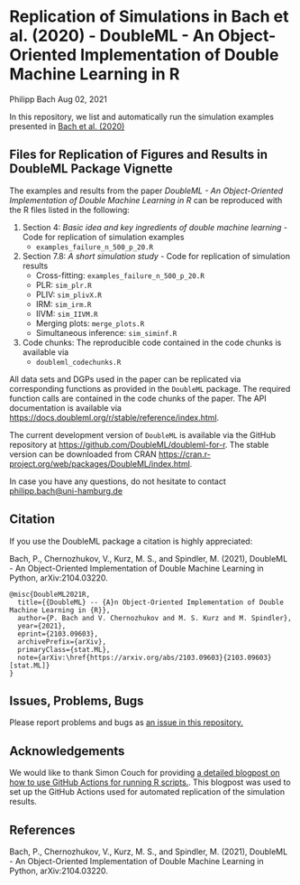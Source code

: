 Replication of Simulations in Bach et al. (2020) - DoubleML - An
Object-Oriented Implementation of Double Machine Learning in R
================
Philipp Bach
Aug 02, 2021

In this repository, we list and automatically run the simulation
examples presented in [Bach et
al. (2020)](https://arxiv.org/abs/2103.09603)

## Files for Replication of Figures and Results in DoubleML Package Vignette

The examples and results from the paper *DoubleML - An Object-Oriented
Implementation of Double Machine Learning in R* can be reproduced with
the R files listed in the following:

1.  Section 4: *Basic idea and key ingredients of double machine
    learning* - Code for replication of simulation examples
    -   `examples_failure_n_500_p_20.R`
2.  Section 7.8: *A short simulation study* - Code for replication of
    simulation results
    -   Cross-fitting: `examples_failure_n_500_p_20.R`
    -   PLR: `sim_plr.R`
    -   PLIV: `sim_plivX.R`
    -   IRM: `sim_irm.R`
    -   IIVM: `sim_IIVM.R`
    -   Merging plots: `merge_plots.R`
    -   Simultaneous inference: `sim_siminf.R`
3.  Code chunks: The reproducible code contained in the code chunks is
    available via
    -   `doubleml_codechunks.R`

All data sets and DGPs used in the paper can be replicated via
corresponding functions as provided in the `DoubleML` package. The
required function calls are contained in the code chunks of the paper.
The API documentation is available via
<https://docs.doubleml.org/r/stable/reference/index.html>.

The current development version of `DoubleML` is available via the
GitHub repository at <https://github.com/DoubleML/doubleml-for-r>. The
stable version can be downloaded from CRAN
<https://cran.r-project.org/web/packages/DoubleML/index.html>.

In case you have any questions, do not hesitate to contact
<philipp.bach@uni-hamburg.de>

## Citation

If you use the DoubleML package a citation is highly appreciated:

Bach, P., Chernozhukov, V., Kurz, M. S., and Spindler, M. (2021),
DoubleML - An Object-Oriented Implementation of Double Machine Learning
in Python, arXiv:2104.03220.

    @misc{DoubleML2021R,
      title={{DoubleML} -- {A}n Object-Oriented Implementation of Double Machine Learning in {R}},
      author={P. Bach and V. Chernozhukov and M. S. Kurz and M. Spindler},
      year={2021},
      eprint={2103.09603},
      archivePrefix={arXiv},
      primaryClass={stat.ML},
      note={arXiv:\href{https://arxiv.org/abs/2103.09603}{2103.09603} [stat.ML]}
    }

## Issues, Problems, Bugs

Please report problems and bugs as [an issue in this
repository.](https://github.com/PhilippBach/DoubleMLReplicationCode/issues)

## Acknowledgements

We would like to thank Simon Couch for providing [a detailed blogpost on
how to use GitHub Actions for running R
scripts.](https://blog--simonpcouch.netlify.app/blog/r-github-actions-commit/).
This blogpost was used to set up the GitHub Actions used for automated
replication of the simulation results.

## References

Bach, P., Chernozhukov, V., Kurz, M. S., and Spindler, M. (2021),
DoubleML - An Object-Oriented Implementation of Double Machine Learning
in Python, arXiv:2104.03220.
